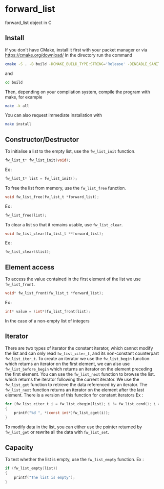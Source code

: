 # forward_list
forward_list object in C

## Install

If you don't have CMake, install it first with your packet manager or via https://cmake.org/download/
In the directory run the command
```bash
cmake -S . -B build -DCMAKE_BUILD_TYPE:STRING='Release' -DENEABLE_SANITIZER=OFF -DBUILD_TESTING=OFF
```
and
```bash
cd build
```
Then, depending on your compilation system, compile the program with make, for example
```bash
make -k all
```
You can also request immediate installation with 
```bash
make install
```

## Constructor/Destructor
To initialise a list to the empty list, use the `fw_list_init` function.
```c
fw_list_t* fw_list_init(void);
```
Ex :
```c
fw_list_t* list = fw_list_init();
```

To free the list from memory, use the `fw_list_free` function.
```c
void fw_list_free(fw_list_t *forward_list);
```
Ex :
```c
fw_list_free(list);
```

To clear a list so that it remains usable, use `fw_list_clear`.
```c
void fw_list_clear(fw_list_t **forward_list);
```
Ex :
```c
fw_list_clear(&list);
```

## Element access
To access the value contained in the first element of the list we use `fw_list_front`.
```c
void* fw_list_front(fw_list_t *forward_list);
```
Ex :
```c
int* value = (int*)fw_list_front(list);
```
In the case of a non-empty list of integers

## Iterator

There are two types of iterator the constant iterator, which cannot modify the list and can only read `fw_list_citer_t`,
and its non-constant counterpart `fw_list_iter_t`.
To create an iterator we use the `fw_list_begin` function which returns an iterator on the first element,
we can also use `fw_list_before_begin` which returns an iterator on the element preceding the first element.
You can use the `fw_list_next` function to browse the list. which returns the iterator following the current iterator.
We use the `fw_list_get` function to retrieve the data referenced by an iterator.
The `fw_list_next` function returns an iterator on the element after the last element.
There is a version of this function for constant iterators
Ex :
```c
for (fw_list_citer_t i = fw_list_cbegin(list); i != fw_list_cend(); i = fw_list_cnext(i))
{
    printf("%d ", *(const int*)fw_list_cget(i));
}
```
To modify data in the list, you can either use the pointer returned by `fw_list_get` or rewrite all the data with `fw_list_set`.

## Capacity

To test whether the list is empty, use the `fw_list_empty` function.
Ex :
```c
if (fw_list_empty(list))
{
    printf("The list is empty");
}
```


